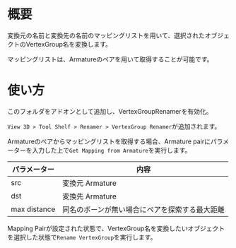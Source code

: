 # 概要
変換元の名前と変換先の名前のマッピングリストを用いて、選択されたオブジェクトのVertexGroup名を変換します。

マッピングリストは、Armatureのペアを用いて取得することが可能です。

# 使い方
このフォルダをアドオンとして追加し、VertexGroupRenamerを有効化。

`View 3D > Tool Shelf > Renamer > VertexGroup Renamer`が追加されます。

Armatureのペアからマッピングリストを取得する場合、Armature pairにパラメーターを入力した上で`Get Mapping from Armature`を実行します。

| パラメーター | 内容 |
| --- | --- |
|src|変換元 Armature|
|dst|変換先 Armature|
|max distance|同名のボーンが無い場合にペアを探索する最大距離|

Mapping Pairが設定された状態で、VertexGroup名を変換したいオブジェクトを選択した状態で`Rename VertexGroup`を実行します。

